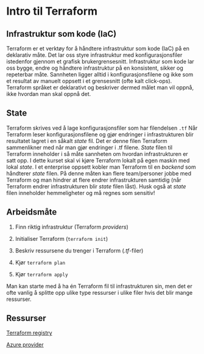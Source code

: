 # Intro til Terraform

## Infrastruktur som kode (IaC)

Terraform er et verktøy for å håndtere infrastruktur som kode (IaC) på en deklarativ måte. Det lar oss styre infrastruktur med konfigurasjonsfiler istedenfor gjennom et grafisk brukergrensesnitt. Infrastruktur som kode lar oss bygge, endre og håndtere infrastruktur på en konsistent, sikker og repeterbar måte. Sannheten ligger alltid i konfigurasjonsfilene og ikke som et resultat av manuelt oppsett i et grensesnitt (ofte kalt click-ops). Terraform språket er deklarativt og beskriver dermed målet man vil oppnå, ikke hvordan man skal oppnå det. 

## State

Terraform skrives ved å lage konfigurasjonsfiler som har filendelsen ``.tf`` 
Når Terraform leser konfigurasjonsfilene og gjør endringer i infrastrukturen blir resultatet lagret i en såkalt *state* fil. Det er denne filen Terraform sammenlikner med når man gjør endringer i .tf filene. *State* filen til Terraform inneholder i så måte sannheten om hvordan infrastrukturen er satt opp. I dette kurset skal vi kjøre Terraform lokalt på egen maskin med lokal *state*. I et enterprise oppsett kobler man Terraform til en *backend* som håndterer *state* filen. På denne måten kan flere team/personer jobbe med Terraform og man hindrer at flere endrer infrastrukturen samtidig (når Terraform endrer infrastrukturen blir *state* filen låst). Husk også at *state* filen inneholder hemmeligheter og må regnes som sensitiv!

## Arbeidsmåte
 
 1. Finn riktig infrastruktur (Terraform *providers*)
 
 2. Initialiser Terraform (``terraform init``)
 
 3. Beskriv ressursene du trenger i Terraform (*.tf*-filer) 
 
 4. Kjør ``terraform plan``
 
 5. Kjør ``terraform apply``

Man kan starte med å ha én Terraform fil til infrastrukturen sin, men det er ofte vanlig å splitte opp ulike type ressurser i ulike filer hvis det blir mange ressurser. 

## Ressurser

[Terraform registry](https://registry.terraform.io/)

[Azure provider](https://registry.terraform.io/providers/hashicorp/azurerm/latest/docs) 